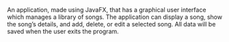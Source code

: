 An application, made using JavaFX, that has a graphical user interface which manages a library of songs. The application can display a song, show the song’s details, and add, delete, or edit a selected song. All data will be saved when the user exits the program.
